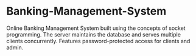 # Banking-Management-System

Online Banking Management System built using the concepts of socket programming. 
The server maintains the database and serves multiple clients concurrently.
Features password-protected access for clients and admin.
